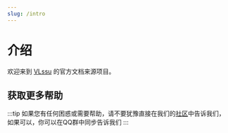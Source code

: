 ```yaml
---
slug: /intro
---
```


# 介绍

欢迎来到 [VLssu](https://github.com/vlssu/docs.vlssu.com) 的官方文档来源项目。 

## 获取更多帮助
:::tip
如果您有任何困惑或需要帮助，请不要犹豫直接在我们的[社区](https://bbs.vlssu.cn/t/Support)中告诉我们，如果可以，你可以在QQ群中同步告诉我们
:::